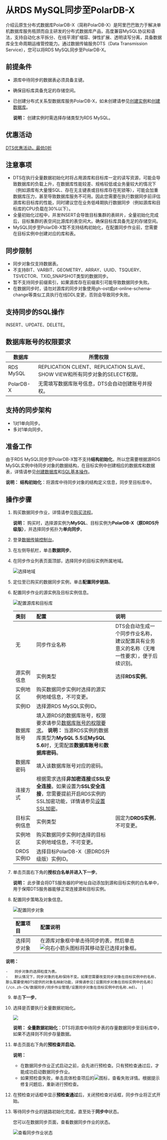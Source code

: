 # 从RDS MySQL同步至PolarDB-X

介绍云原生分布式数据库PolarDB-X（简称PolarDB-X）是阿里巴巴致力于解决单机数据库服务瓶颈而自主研发的分布式数据库产品，高度兼容MySQL协议和语法，支持自动化水平拆分、在线平滑扩缩容、弹性扩展、透明读写分离，具备数据库全生命周期运维管控能力。通过数据传输服务DTS（Data Transmission Service），您可以将RDS MySQL同步至PolarDB-X。

## 前提条件

-   源库中待同步的数据表必须具备主键。
-   确保目标库具备充足的存储空间。
-   已创建分布式关系型数据库服务PolarDB-X，如未创建请参见[创建实例]()和[创建数据库]()。

    **说明：** 创建实例时需选择存储类型为RDS MySQL。


## 优惠活动

[DTS优惠活动，最低0折](/cn.zh-CN/产品定价/产品定价.md)

## 注意事项

-   DTS在执行全量数据初始化时将占用源库和目标库一定的读写资源，可能会导致数据库的负载上升，在数据库性能较差、规格较低或业务量较大的情况下（例如源库有大量慢SQL、存在无主键表或目标库存在死锁等），可能会加重数据库压力，甚至导致数据库服务不可用。因此您需要在执行数据同步前评估源库和目标库的性能，同时建议您在业务低峰期执行数据同步（例如源库和目标库的CPU负载在30%以下）。
-   全量初始化过程中，并发INSERT会导致目标集群的表碎片，全量初始化完成后，目标集群的表空间比源库的表空间大。确保目标库具备充足的存储空间。
-   MySQL同步至PolarDB-X暂不支持结构初始化，在配置同步作业前，您需要在目标实例中创建对应的库和表。

## 同步限制

-   同步对象仅支持数据表。
-   不支持BIT、VARBIT、GEOMETRY、ARRAY、UUID、TSQUERY、TSVECTOR、TXID\_SNAPSHOT类型的数据同步。
-   暂不支持同步前缀索引，如果源库存在前缀索引可能导致数据同步失败。
-   在数据同步时，请勿对源库的同步对象使用gh-ost或pt-online-schema-change等类似工具执行在线DDL变更，否则会导致同步失败。

## 支持同步的SQL操作

INSERT、UPDATE、DELETE。

## 数据库账号的权限要求

|数据库|所需权限|
|---|----|
|RDS MySQL|REPLICATION CLIENT、REPLICATION SLAVE、SHOW VIEW和所有同步对象的SELECT权限。|
|PolarDB-X|无需填写数据库账号信息，DTS会自动创建账号并授权。|

## 支持的同步架构

-   1对1单向同步。
-   多对1单向同步。

## 准备工作

由于RDS MySQL同步至PolarDB-X暂不支持**结构初始化**，所以您需要根据源RDS MySQL实例中待同步对象的数据结构，在目标实例中创建相应的数据库和数据表，详情请参见[创建数据库](https://help.aliyun.com/document_detail/52090.html)和[SQL基本操作](https://help.aliyun.com/document_detail/117763.html)。

**说明：** **结构初始化**：将源库中待同步对象的结构定义信息，同步至目标库中。

## 操作步骤

1.  购买数据同步作业，详情请参见[购买流程](/cn.zh-CN/快速入门/购买流程.md)。

    **说明：** 购买时，选择源实例为**MySQL**、目标实例为**PolarDB-X（原DRDS升级版）**，并选择同步拓扑为**单向同步**。

2.  登录[数据传输控制台](https://dts.console.aliyun.com/)。

3.  在左侧导航栏，单击**数据同步**。

4.  在同步作业列表页面顶部，选择同步的目标实例所属地域。

    ![选择地域](https://static-aliyun-doc.oss-accelerate.aliyuncs.com/assets/img/zh-CN/7349459951/p50604.png)

5.  定位至已购买的数据同步实例，单击**配置同步链路**。

6.  配置同步作业的源实例及目标实例信息。

    ![配置源库和目标库](https://static-aliyun-doc.oss-accelerate.aliyuncs.com/assets/img/zh-CN/0004621061/p170872.png)

    |类别|配置|说明|
    |:-|:-|:-|
    |无|同步作业名称|DTS会自动生成一个同步作业名称，建议配置具有业务意义的名称（无唯一性要求），便于后续识别。|
    |源实例信息|实例类型|选择**RDS实例**。|
    |实例地区|购买数据同步实例时选择的源实例地域信息，不可变更。|
    |实例ID|选择源RDS MySQL实例ID。|
    |数据库账号|填入源RDS的数据库账号，权限要求请参见[数据库账号的权限要求](#section_huh_2sf_ser)。 **说明：** 当源RDS实例的数据库类型为**MySQL 5.5**或**MySQL 5.6**时，无需配置**数据库账号**和**数据库密码**。 |
    |数据库密码|填入该数据库账号对应的密码。|
    |连接方式|根据需求选择**非加密连接**或**SSL安全连接**。如果设置为**SSL安全连接**，您需要提前开启RDS实例的SSL加密功能，详情请参见[设置SSL加密](https://help.aliyun.com/document_detail/96120.html)。|
    |目标实例信息|实例类型|固定为**DRDS实例**，不可变更。|
    |实例地区|购买数据同步实例时选择的目标实例地域信息，不可变更。|
    |DRDS实例ID|选择目标PolarDB-X（原DRDS升级版）实例ID。|

7.  单击页面右下角的**授权白名单并进入下一步**。

    **说明：** 此步骤会将DTS服务器的IP地址自动添加到源和目标实例的白名单中，用于保障DTS服务器能够正常连接源和目标实例。

8.  配置同步策略及对象信息。

    ![配置同步对象](https://static-aliyun-doc.oss-accelerate.aliyuncs.com/assets/img/zh-CN/3697791061/p171518.png)

    |配置项目|配置说明|
    |:---|:---|
    |选择同步对象|在源库对象框中单击待同步的表，然后单击![向右小箭头](https://static-aliyun-doc.oss-accelerate.aliyuncs.com/assets/img/zh-CN/8502659951/p40698.png)图标将其移动至已选择对象框。

**说明：**

    -   同步对象的选择粒度为表。
    -   默认情况下，同步对象的名称保持不变。如果您需要改变同步对象在目标实例中的名称，那么需要使用DTS提供的对象名映射功能，详情请参见[设置同步对象在目标实例中的名称](/cn.zh-CN/数据同步/同步作业管理/设置同步对象在目标实例中的名称.md)。 |

9.  单击**下一步**。

10. 选择是否要执行全量数据初始化。

    ![](https://static-aliyun-doc.oss-accelerate.aliyuncs.com/assets/img/zh-CN/4697791061/p60676.png)

    **说明：** **全量数据初始化**：DTS将源库中待同步表的存量数据同步至目标库中，如果不选择则不同步存量数据。

11. 单击页面右下角的**预检查并启动**。

    **说明：**

    -   在数据同步作业正式启动之前，会先进行预检查。只有预检查通过后，才能成功启动数据同步作业。
    -   如果预检查失败，单击具体检查项后的![](https://static-aliyun-doc.oss-accelerate.aliyuncs.com/assets/img/zh-CN/8502659951/p47468.png)图标，查看失败详情。根据提示修复问题后，重新进行预检查。
12. 在预检查对话框中显示**预检查通过**后，关闭预检查对话框，同步作业将正式开始。

13. 等待同步作业的链路初始化完成，直至处于**同步中**状态。

    您可以在数据同步页面，查看数据同步作业的状态。

    ![查看同步作业状态](https://static-aliyun-doc.oss-accelerate.aliyuncs.com/assets/img/zh-CN/1349459951/p41059.png)


